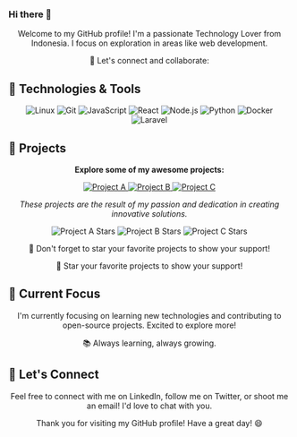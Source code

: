 ### Hi there 👋
<p align="center">
  Welcome to my GitHub profile! I'm a passionate Technology Lover from Indonesia. I focus on exploration in areas like web development.
</p>

<p align="center">
  🚀 Let's connect and collaborate:
</p>

## 🔧 Technologies & Tools

<p align="center">
  <img src="https://img.shields.io/badge/Linux-Enthusiast-333333?style=for-the-badge&logo=linux" alt="Linux">
  <img src="https://img.shields.io/badge/Git-Geek-333333?style=for-the-badge&logo=git" alt="Git">
  <img src="https://img.shields.io/badge/JavaScript-Ninja-333333?style=for-the-badge&logo=javascript" alt="JavaScript">
  <img src="https://img.shields.io/badge/React-Enthusiast-333333?style=for-the-badge&logo=react" alt="React">
  <img src="https://img.shields.io/badge/Node.js-Lover-333333?style=for-the-badge&logo=node.js" alt="Node.js">
  <img src="https://img.shields.io/badge/Python-Geek-333333?style=for-the-badge&logo=python" alt="Python">
  <img src="https://img.shields.io/badge/Docker-Fan-333333?style=for-the-badge&logo=docker" alt="Docker">
  <img src="https://img.shields.io/badge/Laravel-Enthusiast-333333?style=for-the-badge&logo=laravel" alt="Laravel">
</p>



## 🚀 Projects

<p align="center">
  <b>Explore some of my awesome projects:</b>
</p>

<p align="center">
  <a href="https://github.com/febriaricandra/project-a">
    <img src="https://img.shields.io/badge/Project%20A-GitHub%20Repository-2f2f2f?style=for-the-badge&logo=github" alt="Project A">
  </a>
  <a href="https://github.com/febriaricandra/project-b">
    <img src="https://img.shields.io/badge/Project%20B-GitHub%20Repository-2f2f2f?style=for-the-badge&logo=github" alt="Project B">
  </a>
  <a href="https://github.com/febriaricandra/project-c">
    <img src="https://img.shields.io/badge/Project%20C-GitHub%20Repository-2f2f2f?style=for-the-badge&logo=github" alt="Project C">
  </a>
</p>

<p align="center">
  <i>These projects are the result of my passion and dedication in creating innovative solutions.</i>
</p>

<p align="center">
  <img src="https://img.shields.io/github/stars/febriaricandra/project-a?style=social" alt="Project A Stars">
  <img src="https://img.shields.io/github/stars/febriaricandra/project-b?style=social" alt="Project B Stars">
  <img src="https://img.shields.io/github/stars/febriaricandra/project-c?style=social" alt="Project C Stars">
</p>

<p align="center">
  🌟 Don't forget to star your favorite projects to show your support!
</p>


<p align="center">
  🌟 Star your favorite projects to show your support!
</p>

## 🌱 Current Focus

<p align="center">
  I'm currently focusing on learning new technologies and contributing to open-source projects. Excited to explore more!
</p>

<p align="center">
  📚 Always learning, always growing.
</p>

## 🎉 Let's Connect

<p align="center">
  Feel free to connect with me on LinkedIn, follow me on Twitter, or shoot me an email! I'd love to chat with you.
</p>

<p align="center">
  Thank you for visiting my GitHub profile! Have a great day! 😄
</p>



<!--
**Dafaakmal12/Dafaakmal12** is a ✨ _special_ ✨ repository because its `README.md` (this file) appears on your GitHub profile.

Here are some ideas to get you started:

- 🔭 I’m currently working on ...
- 🌱 I’m currently learning ...
- 👯 I’m looking to collaborate on ...
- 🤔 I’m looking for help with ...
- 💬 Ask me about ...
- 📫 How to reach me: ...
- 😄 Pronouns: ...
- ⚡ Fun fact: ...
-->
